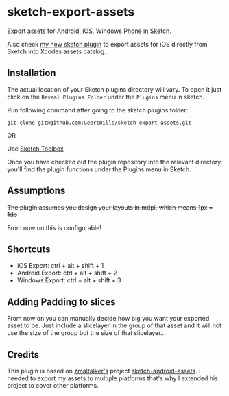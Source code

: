 # sketch-export-assets

Export assets for Android, iOS, Windows Phone in Sketch.

Also check [my new sketch plugin] to export assets for iOS directly from Sketch into Xcodes assets catalog.

[my new sketch plugin]:https://github.com/GeertWille/sketch-to-xcode-assets-catalog

## Installation

The actual location of your Sketch plugins directory will vary. To open it just click on the `Reveal Plugins Folder` under the `Plugins` menu in sketch.

Run following command after going to the sketch plugins folder:

`git clone git@github.com:GeertWille/sketch-export-assets.git`

OR

Use [Sketch Toolbox]

Once you have checked out the plugin repository into the relevant directory, you'll find the plugin functions under the Plugins menu in Sketch.

## Assumptions

~~The plugin assumes you design your layouts in mdpi, which means 1px = 1dp~~

From now on this is configurable!

## Shortcuts

* iOS Export: ctrl + alt + shift + 1
* Android Export: ctrl + alt + shift + 2
* Windows Export: ctrl + alt + shift + 3

## Adding Padding to slices
From now on you can manually decide how big you want your exported asset to be. Just include a slicelayer in the group of that asset and it will not use the size of the group but the size of that slicelayer...

## Credits
This plugin is based on [zmaltalker's] project [sketch-android-assets]. I needed to export my assets to multiple platforms that's why I extended his project to cover other platforms.


[sketch-android-assets]:https://github.com/zmalltalker/sketch-android-assets
[zmaltalker's]:https://github.com/zmalltalker
[Sketch Toolbox]:http://sketchtoolbox.com
